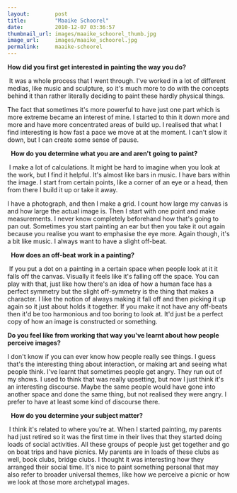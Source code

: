 ```yaml
---
layout:        post
title:         "Maaike Schoorel"
date:          2010-12-07 03:36:57
thumbnail_url: images/maaike_schoorel_thumb.jpg
image_url:     images/maaike_schoorel.jpg
permalink:     maaike-schoorel
---
```


<b>How did you first get interested in painting the way you do?</b>

 It was a whole process that I went through. I've worked in a lot of different medias, like music and sculpture, so it's much more to do with the concepts behind it than rather literally deciding to paint these hardly physical things.

The fact that sometimes it's more powerful to have just one part which is more extreme became an interest of mine. I started to thin it down more and more and have more concentrated areas of build up. I realised that what I find interesting is how fast a pace we move at at the moment. I can't slow it down, but I can create some sense of pause.

  <b>How do you determine what you are and aren't going to paint?</b>

 I make a lot of calculations. It might be hard to imagine when you look at the work, but I find it helpful. It's almost like bars in music. I have bars within the image. I start from certain points, like a corner of an eye or a head, then from there I build it up or take it away.

I have a photograph, and then I make a grid. I count how large my canvas is and how large the actual image is. Then I start with one point and make measurements. I never know completely beforehand how that's going to pan out. Sometimes you start painting an ear but then you take it out again because you realise you want to emphasise the eye more. Again though, it's a bit like music. I always want to have a slight off-beat.

  <b>How does an off-beat work in a painting?</b>

 If you put a dot on a painting in a certain space when people look at it it falls off the canvas. Visually it feels like it's falling off the space. You can play with that, just like how there's an idea of how a human face has a perfect symmetry but the slight off-symmetry is the thing that makes a character. I like the notion of always making it fall off and then picking it up again so it just about holds it together. If you make it not have any off-beats then it'd be too harmonious and too boring to look at. It'd just be a perfect copy of how an image is constructed or something.

<b>Do you feel like from working that way you've learnt about how people perceive images?</b>

I don't know if you can ever know how people really see things. I guess that's the interesting thing about interaction, or making art and seeing what people think. I've learnt that sometimes people get angry. They run out of my shows. I used to think that was really upsetting, but now I just think it's an interesting discourse. Maybe the same people would have gone into another space and done the same thing, but not realised they were angry. I prefer to have at least some kind of discourse there.

  <b>How do you determine your subject matter?</b>

 I think it's related to where you're at. When I started painting, my parents had just retired so it was the first time in their lives that they started doing loads of social activities. All these groups of people just get together and go on boat trips and have picnics. My parents are in loads of these clubs as well, book clubs, bridge clubs. I thought it was interesting how they arranged their social time. It's nice to paint something personal that may also refer to broader universal themes, like how we perceive a picnic or how we look at those more archetypal images.
